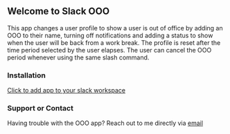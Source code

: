 ## Welcome to Slack OOO
This app changes a user profile to show a user is out of office by adding an OOO to their name, turning off notifications and adding a status to show when the user will be back from a work break. The profile is reset after the time period selected by the user elapses. The user can cancel the OOO period whenever using the same slash command.

### Installation
[Click to add app to your slack workspace](https://slack.com/oauth/v2/authorize?client_id=521383078068.1307261959974&scope=chat:write,commands&user_scope=chat:write,dnd:read,dnd:write,users.profile:read,users.profile:write,users:write)


### Support or Contact

Having trouble with the OOO app? Reach out to me directly via [email](mailto:njery.ngigi@gmail.com) 
